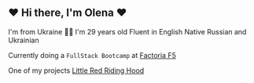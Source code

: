 ## ❤️ Hi there, I'm Olena ❤️

I'm from Ukraine 💙💛
I'm 29 years old
Fluent in English
Native Russian and Ukrainian

Currently doing a `FullStack Bootcamp` at [Factoria F5](https://factoriaf5.org/)

One of my projects
[Little Red Riding Hood](https://olenaandrushchenko.github.io/Little-Red-Riding-Hood/)
